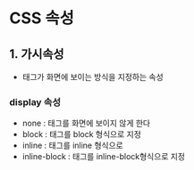 # CSS 속성
## 1. 가시속성
- 태그가 화면에 보이는 방식을 지정하는 속성

### display 속성
- none : 태그를 화면에 보이지 않게 한다
- block : 태그를 block 형식으로 지정
- inline : 태그를 inline 형식으로
- inline-block : 태그를 inline-block형식으로 지정   

```html

```
